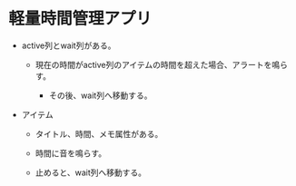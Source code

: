 # 軽量時間管理アプリ

* active列とwait列がある。

	* 現在の時間がactive列のアイテムの時間を超えた場合、アラートを鳴らす。

		* その後、wait列へ移動する。

* アイテム

	* タイトル、時間、メモ属性がある。

	* 時間に音を鳴らす。

	* 止めると、wait列へ移動する。
